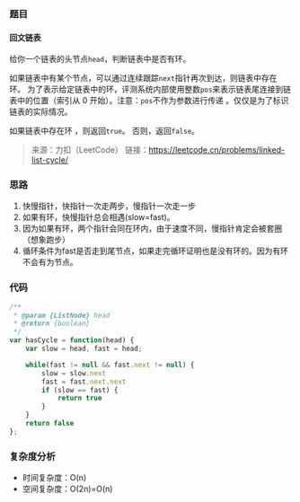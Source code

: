 ### 题目

#### 回文链表

给你一个链表的头节点`head`，判断链表中是否有环。

如果链表中有某个节点，可以通过连续跟踪`next`指针再次到达，则链表中存在环。 为了表示给定链表中的环，评测系统内部使用整数`pos`来表示链表尾连接到链表中的位置（索引从 0 开始）。注意：`pos`不作为参数进行传递 。仅仅是为了标识链表的实际情况。

如果链表中存在环 ，则返回`true`。 否则，返回`false`。

> 来源：力扣（LeetCode）
> 链接：https://leetcode.cn/problems/linked-list-cycle/


### 思路

1. 快慢指针，快指针一次走两步，慢指针一次走一步
2. 如果有环，快慢指针总会相遇(slow=fast)。
3. 因为如果有环，两个指针会同在环内，由于速度不同，慢指针肯定会被套圈（想象跑步）
4. 循环条件为fast是否走到尾节点，如果走完循环证明也是没有环的。因为有环不会有为节点。


### 代码

```js
/**
 * @param {ListNode} head
 * @return {boolean}
 */
var hasCycle = function(head) {
    var slow = head, fast = head;

    while(fast != null && fast.next != null) {
        slow = slow.next
        fast = fast.next.next
        if (slow == fast) {
            return true
        }
    }
    return false
};
```

### 复杂度分析

- 时间复杂度：O(n)
- 空间复杂度：O(2n)=O(n)